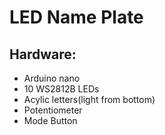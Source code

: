 # LED Name Plate  

## Hardware:  
- Arduino nano  
- 10 WS2812B LEDs 
- Acylic letters(light from bottom)
- Potentiometer  
- Mode Button  
  
